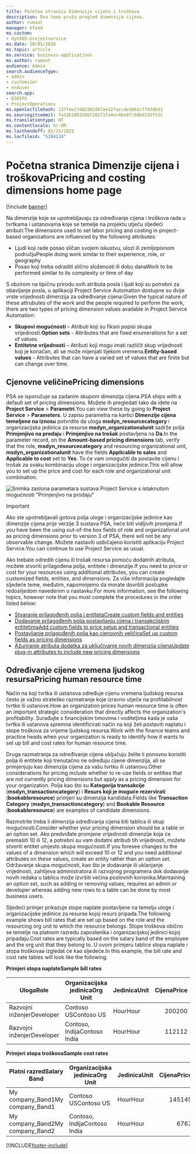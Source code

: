 ```yaml
---
title: Početna stranica Dimenzije cijena i troškova
description: Ova tema pruža pregled dimenzija cijena.
author: rumant
manager: kfend
ms.custom:
- dyn365-projectservice
ms.date: 10/01/2020
ms.topic: article
ms.service: business-applications
ms.author: rumant
audience: Admin
search.audienceType:
- admin
- customizer
- enduser
search.app:
- D365PS
- ProjectOperations
ms.openlocfilehash: 137fee27dd2302d47ae12faccde1682cff43db93
ms.sourcegitcommit: fa32b1893286f20271fa4ec4be8fc68bd135f53c
ms.translationtype: HT
ms.contentlocale: hr-HR
ms.lasthandoff: 02/15/2021
ms.locfileid: "5284124"
---
```

# <a name="pricing-and-costing-dimensions-home-page"></a><span data-ttu-id="79d75-103">Početna stranica Dimenzije cijena i troškova</span><span class="sxs-lookup"><span data-stu-id="79d75-103">Pricing and costing dimensions home page</span></span>

[!include [banner](../includes/psa-now-project-operations.md)]

<span data-ttu-id="79d75-104">Na dimenzije koje se upotrebljavaju za određivanje cijena i troškova rada u tvrtkama i ustanovama koje se temelje na projektu utječu sljedeći atributi:</span><span class="sxs-lookup"><span data-stu-id="79d75-104">The dimensions used to set labor pricing and costing in project-based organizations are influenced by the following attributes:</span></span>

- <span data-ttu-id="79d75-105">Ljudi koji rade posao sličan svojem iskustvu, ulozi ili zemljopisnom području</span><span class="sxs-lookup"><span data-stu-id="79d75-105">People doing work similar to their experience, role, or geography</span></span>
- <span data-ttu-id="79d75-106">Posao koji treba odraditi slično složenosti ili dobu dana</span><span class="sxs-lookup"><span data-stu-id="79d75-106">Work to be performed similar to its complexity or time of day</span></span>

<span data-ttu-id="79d75-107">S obzirom na tipičnu prirodu ovih atributa posla i ljudi koji su potrebni za obavljanje posla, u aplikaciji Project Service Automation dostupne su dvije vrste vrijednosti dimenzija za određivanje cijena:</span><span class="sxs-lookup"><span data-stu-id="79d75-107">Given the typical nature of these attrubutes of the work and the people required to perform the work, there are two types of pricing dimension values available in Project Service Automation:</span></span> 

- <span data-ttu-id="79d75-108">**Skupovi mogućnosti** – Atributi koji su fiksni popisi skupa vrijednosti.</span><span class="sxs-lookup"><span data-stu-id="79d75-108">**Option sets** - Attributes that are fixed enumerations for a set of values.</span></span>
- <span data-ttu-id="79d75-109">**Entitetne vrijednosti** – Atributi koji mogu imati različit skup vrijednosti koji je konačan, ali se može mijenjati tijekom vremena.</span><span class="sxs-lookup"><span data-stu-id="79d75-109">**Entity-based values** - Attributes that can have a varied set of values that are finite but can change over time.</span></span>

## <a name="pricing-dimensions"></a><span data-ttu-id="79d75-110">Cjenovne veličine</span><span class="sxs-lookup"><span data-stu-id="79d75-110">Pricing dimensions</span></span>

<span data-ttu-id="79d75-111">PSA se isporučuje sa zadanim skupom dimenzija cijena.</span><span class="sxs-lookup"><span data-stu-id="79d75-111">PSA ships with a default set of pricing dimensions.</span></span> <span data-ttu-id="79d75-112">Možete ih pregledati tako da idete na **Project Service** > **Parametri**.</span><span class="sxs-lookup"><span data-stu-id="79d75-112">You can view these by going to **Project Service** > **Parameters**.</span></span> <span data-ttu-id="79d75-113">U zapisu parametra na kartici **Dimenzije cijena temeljene na iznosu** potvrdite da uloga **msdyn_resourcecategory** i organizacijska jedinica za resurse **msdyn_organizationalunit** sadrže polja **Primjenjivo na prodaju** i **Primjenjivo na trošak** postavljena na **Da**.</span><span class="sxs-lookup"><span data-stu-id="79d75-113">In the parameter record, on the **Amount-based pricing dimensions** tab, verify that the role, **msdyn_resourcecategory** and resourcing organizational unit, **msdyn_organizationalunit** have the fields **Applicable to sales** and **Applicable to cost** set to **Yes**.</span></span> <span data-ttu-id="79d75-114">To će vam omogućiti da postavite cijenu i trošak za svaku kombinaciju uloge i organizacijske jedinice.</span><span class="sxs-lookup"><span data-stu-id="79d75-114">This will allow you to set up the price and cost for each role and organizational unit combination.</span></span>

![Snimka zaslona parametara sustava Project Service s istaknutom mogućnosti "Primjenjivo na prodaju"](media/PS-OOB-parameters.png)

> [!IMPORTANT]
> <span data-ttu-id="79d75-116">Ako ste upotrebljavali gotova polja uloge i organizacijske jedinice kao dimenzije cijena prije verzije 3 sustava PSA, neće biti vidljivih promjena.</span><span class="sxs-lookup"><span data-stu-id="79d75-116">If you have been the using out-of-the box fields of role and organizational unit as pricing dimensions prior to version 3 of PSA, there will not be any observable change.</span></span> <span data-ttu-id="79d75-117">Možete nastaviti uobičajeno koristiti aplikaciju Project Service.</span><span class="sxs-lookup"><span data-stu-id="79d75-117">You can continue to use Project Service as usual.</span></span> 

<span data-ttu-id="79d75-118">Ako trebate odrediti cijenu ili trošak resursa pomoću dodatnih atributa, možete stvoriti prilagođena polja, entitete i dimenzije.</span><span class="sxs-lookup"><span data-stu-id="79d75-118">If you need to price or cost for your resources using additional attributes, you can create customized fields, entities, and dimensions.</span></span> <span data-ttu-id="79d75-119">Za više informacija pogledajte sljedeće teme, međutim, napominjemo da morate dovršiti postupke redoslijedom navedenim u nastavku:</span><span class="sxs-lookup"><span data-stu-id="79d75-119">For more information, see the following topics, however note that you must complete the procedures in the order listed below:</span></span>

- [<span data-ttu-id="79d75-120">Stvaranje prilagođenih polja i entiteta</span><span class="sxs-lookup"><span data-stu-id="79d75-120">Create custom fields and entities</span></span>](create-custom-fields-entities.md)
- [<span data-ttu-id="79d75-121">Dodavanje prilagođenih polja postavljanju cijena i transakcijskim entitetima</span><span class="sxs-lookup"><span data-stu-id="79d75-121">Add custom fields to price setup and transactional entities</span></span>](field-references.md)
- [<span data-ttu-id="79d75-122">Postavljanje prilagođenih polja kao cjenovnih veličina</span><span class="sxs-lookup"><span data-stu-id="79d75-122">Set up custom fields as pricing dimensions</span></span>](set-up-pricing-dimensions.md)
- [<span data-ttu-id="79d75-123">Ažuriranje atributa dodatka za uključivanje novih dimenzija cijena</span><span class="sxs-lookup"><span data-stu-id="79d75-123">Update plug-in attributes to include new pricing dimensions</span></span>](update-plug-in-attributes.md)

## <a name="pricing-human-resource-time"></a><span data-ttu-id="79d75-124">Određivanje cijene vremena ljudskog resursa</span><span class="sxs-lookup"><span data-stu-id="79d75-124">Pricing human resource time</span></span>
<span data-ttu-id="79d75-125">Način na koji tvrtka ili ustanova određuje cijenu vremena ljudskog resursa često je važno strateško razmatranje koje izravno utječe na profitabilnost tvrtke ili ustanove.</span><span class="sxs-lookup"><span data-stu-id="79d75-125">How an organization prices human resource time is often an important strategic consideration that directly affects the organization's profitability.</span></span> <span data-ttu-id="79d75-126">Surađujte s financijskim timovima i voditeljima kada je vaša tvrtka ili ustanova spremna identificirati način na koji želi postaviti naplatu i stope troškova za vrijeme ljudskog resursa.</span><span class="sxs-lookup"><span data-stu-id="79d75-126">Work with the finance teams and practice heads when your organization is ready to identify how it wants to set up bill and cost rates for human resource time.</span></span>

<span data-ttu-id="79d75-127">Druga razmatranja za određivanje cijena uključuju želite li ponovno koristiti polja ili entitete koji trenutačno ne određuju cijene dimenzija, ali se primjenjuju kao dimenzija cijena za vašu tvrtku ili ustanovu.</span><span class="sxs-lookup"><span data-stu-id="79d75-127">Other considerations for pricing include whether to re-use fields or entities that are not currently pricing dimensions but apply as a pricing dimension for your organization.</span></span> <span data-ttu-id="79d75-128">Polja kao što su **Kategorija transakcije** (**msdyn_transactioncategory**) i **Resurs koji je moguće rezervirati** (**bookableresource**) primjeri su dimenzija kandidata.</span><span class="sxs-lookup"><span data-stu-id="79d75-128">Fields like **Transaction Category** (**msdyn_transactioncategory**) and **Bookable Resource** (**bookableresource**) are examples of candidate dimensions.</span></span> 

<span data-ttu-id="79d75-129">Razmotrite treba li dimenzija određivanja cijena biti tablica ili skup mogućnosti.</span><span class="sxs-lookup"><span data-stu-id="79d75-129">Consider whether your pricing dimension should be a table or an option set.</span></span> <span data-ttu-id="79d75-130">Ako predviđate promjene vrijednosti dimenzije koja će premašiti 10 ili 12, a potrebni su vam dodatni atributi tih vrijednosti, možete stvoriti entitet umjesto skupa mogućnosti.</span><span class="sxs-lookup"><span data-stu-id="79d75-130">If you foresee changes to the values of a dimension which will exceed 10 or 12 and you need additional attributes on these values, create an entity rather than an option set.</span></span> <span data-ttu-id="79d75-131">Održavanje skupa mogućnosti, kao što je dodavanje ili uklanjanje vrijednosti, zahtijeva administratora ili razvojnog programera dok dodavanje novih redaka u tablicu može izvršiti većina poslovnih korisnika.</span><span class="sxs-lookup"><span data-stu-id="79d75-131">Maintaining an option set, such as adding or removing values, requires an admin or developer whereas adding new rows to a table can be done by most business users.</span></span>

<span data-ttu-id="79d75-132">Sljedeći primjer prikazuje stope naplate postavljene na temelju uloge i organizacijske jedinice za resurse kojoj resurs pripada.</span><span class="sxs-lookup"><span data-stu-id="79d75-132">The following example shows bill rates that are set up based on the role and the resourcing org unit to which the resource belongs.</span></span> <span data-ttu-id="79d75-133">Stope troškova obično se temelje na platnom razredu zaposlenika i organizacijskoj jedinici kojoj pripadaju.</span><span class="sxs-lookup"><span data-stu-id="79d75-133">Cost rates are typically based on the salary band of the employee and the org unit that they belong to.</span></span> <span data-ttu-id="79d75-134">U ovom primjeru tablice stopa naplate i stopa troškovaa izgledat će kao sljedeće.</span><span class="sxs-lookup"><span data-stu-id="79d75-134">In this example, the bill rate and cost rate tables will look like the following.</span></span>

<span data-ttu-id="79d75-135">**Primjeri stopa naplate**</span><span class="sxs-lookup"><span data-stu-id="79d75-135">**Sample bill rates**</span></span>

| <span data-ttu-id="79d75-136">Uloga</span><span class="sxs-lookup"><span data-stu-id="79d75-136">Role</span></span>        | <span data-ttu-id="79d75-137">Organizacijska jedinica</span><span class="sxs-lookup"><span data-stu-id="79d75-137">Org Unit</span></span>    |<span data-ttu-id="79d75-138">Jedinica</span><span class="sxs-lookup"><span data-stu-id="79d75-138">Unit</span></span>      |<span data-ttu-id="79d75-139">Cijena</span><span class="sxs-lookup"><span data-stu-id="79d75-139">Price</span></span>      |<span data-ttu-id="79d75-140">Valuta</span><span class="sxs-lookup"><span data-stu-id="79d75-140">Currency</span></span>  |
| ------------|-------------|----------|----------:|----------|
| <span data-ttu-id="79d75-141">Razvojni inženjer</span><span class="sxs-lookup"><span data-stu-id="79d75-141">Developer</span></span>   | <span data-ttu-id="79d75-142">Contoso US</span><span class="sxs-lookup"><span data-stu-id="79d75-142">Contoso US</span></span>  |<span data-ttu-id="79d75-143">Hour</span><span class="sxs-lookup"><span data-stu-id="79d75-143">Hour</span></span> | <span data-ttu-id="79d75-144">200</span><span class="sxs-lookup"><span data-stu-id="79d75-144">200</span></span>|<span data-ttu-id="79d75-145">USD</span><span class="sxs-lookup"><span data-stu-id="79d75-145">USD</span></span>     |
| <span data-ttu-id="79d75-146">Razvojni inženjer</span><span class="sxs-lookup"><span data-stu-id="79d75-146">Developer</span></span>   | <span data-ttu-id="79d75-147">Contoso, Indija</span><span class="sxs-lookup"><span data-stu-id="79d75-147">Contoso India</span></span> |<span data-ttu-id="79d75-148">Hour</span><span class="sxs-lookup"><span data-stu-id="79d75-148">Hour</span></span>|   <span data-ttu-id="79d75-149">112</span><span class="sxs-lookup"><span data-stu-id="79d75-149">112</span></span>|<span data-ttu-id="79d75-150">USD</span><span class="sxs-lookup"><span data-stu-id="79d75-150">USD</span></span>     |


<span data-ttu-id="79d75-151">**Primjeri stopa troškova**</span><span class="sxs-lookup"><span data-stu-id="79d75-151">**Sample cost rates**</span></span>

| <span data-ttu-id="79d75-152">Platni razred</span><span class="sxs-lookup"><span data-stu-id="79d75-152">Salary Band</span></span>     | <span data-ttu-id="79d75-153">Organizacijska jedinica</span><span class="sxs-lookup"><span data-stu-id="79d75-153">Org Unit</span></span>    |<span data-ttu-id="79d75-154">Jedinica</span><span class="sxs-lookup"><span data-stu-id="79d75-154">Unit</span></span>      |<span data-ttu-id="79d75-155">Cijena</span><span class="sxs-lookup"><span data-stu-id="79d75-155">Price</span></span>      |<span data-ttu-id="79d75-156">Valuta</span><span class="sxs-lookup"><span data-stu-id="79d75-156">Currency</span></span>  |
| ----------------|-------------|----------|----------:|----------|
| <span data-ttu-id="79d75-157">My company_Band1</span><span class="sxs-lookup"><span data-stu-id="79d75-157">My company_Band1</span></span> | <span data-ttu-id="79d75-158">Contoso US</span><span class="sxs-lookup"><span data-stu-id="79d75-158">Contoso US</span></span>  |<span data-ttu-id="79d75-159">Hour</span><span class="sxs-lookup"><span data-stu-id="79d75-159">Hour</span></span> | <span data-ttu-id="79d75-160">145</span><span class="sxs-lookup"><span data-stu-id="79d75-160">145</span></span>|<span data-ttu-id="79d75-161">USD</span><span class="sxs-lookup"><span data-stu-id="79d75-161">USD</span></span>     |
| <span data-ttu-id="79d75-162">My company_Band2</span><span class="sxs-lookup"><span data-stu-id="79d75-162">My company_Band2</span></span> | <span data-ttu-id="79d75-163">Contoso, Indija</span><span class="sxs-lookup"><span data-stu-id="79d75-163">Contoso India</span></span> |<span data-ttu-id="79d75-164">Hour</span><span class="sxs-lookup"><span data-stu-id="79d75-164">Hour</span></span>|   <span data-ttu-id="79d75-165">67</span><span class="sxs-lookup"><span data-stu-id="79d75-165">67</span></span>|<span data-ttu-id="79d75-166">USD</span><span class="sxs-lookup"><span data-stu-id="79d75-166">USD</span></span>     |


[!INCLUDE[footer-include](../includes/footer-banner.md)]